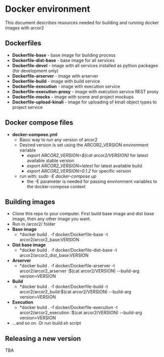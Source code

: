 
# Docker environment

This document describes resources needed for building and running docker images with arcor2

## Dockerfiles

 - **Dockerfile-base** - base image for building process
 - **Dockerfile-dist-base** - base image for all services
 - **Dockerfile-devel** - image with all services installed as python packages (for development only)
 - **Dockerfile-arserver** - image with arserver
 - **Dockerfile-build** - image with build service
 - **Dockerfile-execution** - image with execution service
 - **Dockerfile-execution-proxy** - image with execution service REST proxy
 - **Dockerfile-mocks** - image with scene and project mockups
 - **Dockerfile-upload-kinali** - image for uploading of kinali object types to project service 

## Docker compose files

 - **docker-compose.yml** 
	 - Basic way to run any version of arcor2
	 - Desired version is set using the ARCOR2_VERSION environment variable
		 - *export ARCOR2_VERSION=\$(cat arcor2/VERSION)* for latest available stable version
		 - *export ARCOR2_VERSION=latest* for latest available build
		 - *export ARCOR2_VERSION=0.1.2* for specific version
	 - run with:  *sudo -E docker-compose up*
		 - the -E parameter is needed for passing environment variables to the docker-compose context

## Building images
 - Clone this repo to your computer. First build base image and dist base image, then any other image you want. 
 - Run in /arcor2/ folder
 - **Base image** 
 	 - *docker build . -f docker/Dockerfile-base -t arcor2/arcor2_base:VERSION
 - **Dist base image** 
 	 - *docker build . -f docker/Dockerfile-dist-base -t arcor2/arcor2_dist_base:VERSION
 - **Arserver**
	 - *docker build . -f docker/Dockerfile-arserver -t arcor2/arcor2_arserver :\$(cat arcor2/VERSION) --build-arg version=VERSION
 - **Build**
	 - *docker build . -f docker/Dockerfile-build -t arcor2/arcor2_build:\$(cat arcor2/VERSION) --build-arg version=VERSION
 - **Execution**
	 - *docker build . -f docker/Dockerfile-execution -t arcor2/arcor2_execution :\$(cat arcor2/VERSION) --build-arg version=VERSION
 - ...and so on. Or run build.sh script

## Releasing a new version

TBA
